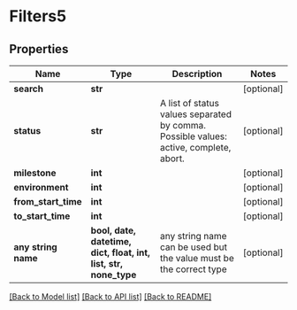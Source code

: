 # Filters5


## Properties
Name | Type | Description | Notes
------------ | ------------- | ------------- | -------------
**search** | **str** |  | [optional] 
**status** | **str** | A list of status values separated by comma. Possible values: active, complete, abort.  | [optional] 
**milestone** | **int** |  | [optional] 
**environment** | **int** |  | [optional] 
**from_start_time** | **int** |  | [optional] 
**to_start_time** | **int** |  | [optional] 
**any string name** | **bool, date, datetime, dict, float, int, list, str, none_type** | any string name can be used but the value must be the correct type | [optional]

[[Back to Model list]](../README.md#documentation-for-models) [[Back to API list]](../README.md#documentation-for-api-endpoints) [[Back to README]](../README.md)


